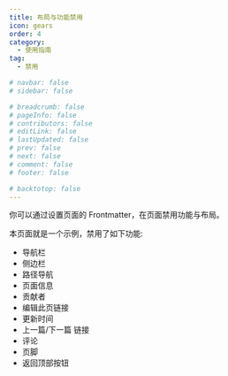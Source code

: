 ```yaml
---
title: 布局与功能禁用
icon: gears
order: 4
category:
  - 使用指南
tag:
  - 禁用

# navbar: false
# sidebar: false

# breadcrumb: false
# pageInfo: false
# contributors: false
# editLink: false
# lastUpdated: false
# prev: false
# next: false
# comment: false
# footer: false

# backtotop: false
---
```


你可以通过设置页面的 Frontmatter，在页面禁用功能与布局。

<!-- more -->

本页面就是一个示例，禁用了如下功能:

- 导航栏
- 侧边栏
- 路径导航
- 页面信息
- 贡献者
- 编辑此页链接
- 更新时间
- 上一篇/下一篇 链接
- 评论
- 页脚
- 返回顶部按钮
